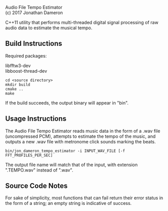Audio File Tempo Estimator  
(c) 2017 Jonathan Dameron

C++11 utility that performs multi-threaded digital signal processing of raw audio data to estimate the musical tempo.

Build Instructions
------------------

Required packages:

libfftw3-dev  
libboost-thread-dev

    cd <source directory>  
    mkdir build  
    cmake ..  
    make

If the build succeeds, the output binary will appear in "bin".

Usage Instructions
------------------

The Audio File Tempo Estimator reads music data in the form of a .wav file (uncompressed PCM), attempts to estimate the tempo of the music, and outputs a new .wav file with metronome click sounds marking the beats.

    bin/jon_dameron_tempo_estimator -i INPUT_WAV_FILE [-f FFT_PROFILES_PER_SEC]

The output file name will match that of the input, with extension ".TEMPO.wav" instead of ".wav".

Source Code Notes
-----------------

For sake of simplicity, most functions that can fail return their error status in the form of a string; an empty string is indicative of success.

